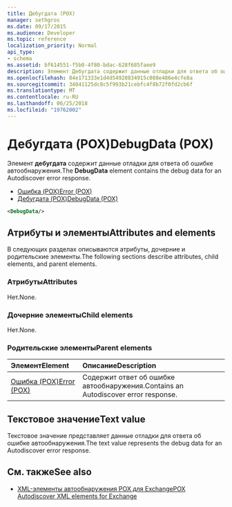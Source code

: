 ```yaml
---
title: Дебугдата (POX)
manager: sethgros
ms.date: 09/17/2015
ms.audience: Developer
ms.topic: reference
localization_priority: Normal
api_type:
- schema
ms.assetid: bf614551-f5b0-4f80-bdac-628f685faee9
description: Элемент Дебугдата содержит данные отладки для ответа об ошибке автообнаружения.
ms.openlocfilehash: 84e171333e1d4d54928834915c088e486e4cfe8a
ms.sourcegitcommit: 34041125dc8c5f993b21cebfc4f8b72f0fd2cb6f
ms.translationtype: MT
ms.contentlocale: ru-RU
ms.lasthandoff: 06/25/2018
ms.locfileid: "19762002"
---
```

# <a name="debugdata-pox"></a><span data-ttu-id="2fb10-103">Дебугдата (POX)</span><span class="sxs-lookup"><span data-stu-id="2fb10-103">DebugData (POX)</span></span>

<span data-ttu-id="2fb10-104">Элемент **дебугдата** содержит данные отладки для ответа об ошибке автообнаружения.</span><span class="sxs-lookup"><span data-stu-id="2fb10-104">The **DebugData** element contains the debug data for an Autodiscover error response.</span></span> 
  
- [<span data-ttu-id="2fb10-105">Ошибка (POX)</span><span class="sxs-lookup"><span data-stu-id="2fb10-105">Error (POX)</span></span>](error-pox.md) 
- [<span data-ttu-id="2fb10-106">Дебугдата (POX)</span><span class="sxs-lookup"><span data-stu-id="2fb10-106">DebugData (POX)</span></span>](debugdata-pox.md)
  
```xml
<DebugData/>
```

## <a name="attributes-and-elements"></a><span data-ttu-id="2fb10-107">Атрибуты и элементы</span><span class="sxs-lookup"><span data-stu-id="2fb10-107">Attributes and elements</span></span>

<span data-ttu-id="2fb10-108">В следующих разделах описываются атрибуты, дочерние и родительские элементы.</span><span class="sxs-lookup"><span data-stu-id="2fb10-108">The following sections describe attributes, child elements, and parent elements.</span></span>
  
### <a name="attributes"></a><span data-ttu-id="2fb10-109">Атрибуты</span><span class="sxs-lookup"><span data-stu-id="2fb10-109">Attributes</span></span>

<span data-ttu-id="2fb10-110">Нет.</span><span class="sxs-lookup"><span data-stu-id="2fb10-110">None.</span></span>
  
### <a name="child-elements"></a><span data-ttu-id="2fb10-111">Дочерние элементы</span><span class="sxs-lookup"><span data-stu-id="2fb10-111">Child elements</span></span>

<span data-ttu-id="2fb10-112">Нет.</span><span class="sxs-lookup"><span data-stu-id="2fb10-112">None.</span></span>
  
### <a name="parent-elements"></a><span data-ttu-id="2fb10-113">Родительские элементы</span><span class="sxs-lookup"><span data-stu-id="2fb10-113">Parent elements</span></span>

|<span data-ttu-id="2fb10-114">**Элемент**</span><span class="sxs-lookup"><span data-stu-id="2fb10-114">**Element**</span></span>|<span data-ttu-id="2fb10-115">**Описание**</span><span class="sxs-lookup"><span data-stu-id="2fb10-115">**Description**</span></span>|
|:-----|:-----|
|[<span data-ttu-id="2fb10-116">Ошибка (POX)</span><span class="sxs-lookup"><span data-stu-id="2fb10-116">Error (POX)</span></span>](error-pox.md) <br/> |<span data-ttu-id="2fb10-117">Содержит ответ об ошибке автообнаружения.</span><span class="sxs-lookup"><span data-stu-id="2fb10-117">Contains an Autodiscover error response.</span></span>  <br/> |
   
## <a name="text-value"></a><span data-ttu-id="2fb10-118">Текстовое значение</span><span class="sxs-lookup"><span data-stu-id="2fb10-118">Text value</span></span>

<span data-ttu-id="2fb10-119">Текстовое значение представляет данные отладки для ответа об ошибке автообнаружения.</span><span class="sxs-lookup"><span data-stu-id="2fb10-119">The text value represents the debug data for an Autodiscover error response.</span></span>
  
## <a name="see-also"></a><span data-ttu-id="2fb10-120">См. также</span><span class="sxs-lookup"><span data-stu-id="2fb10-120">See also</span></span>

- [<span data-ttu-id="2fb10-121">XML-элементы автообнаружения POX для Exchange</span><span class="sxs-lookup"><span data-stu-id="2fb10-121">POX Autodiscover XML elements for Exchange</span></span>](pox-autodiscover-xml-elements-for-exchange.md)

